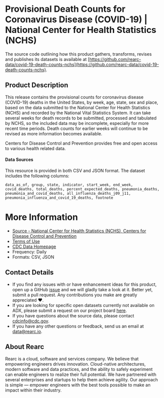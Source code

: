 # Provisional Death Counts for Coronavirus Disease (COVID-19) | National Center for Health Statistics (NCHS)

The source code outlining how this product gathers, transforms, revises and publishes its datasets is available at [https://github.com/rearc-data/covid-19-death-counts-nchs](https://github.com/rearc-data/covid-19-death-counts-nchs).

## Product Description
This release contains the provisional counts for coronavirus disease (COVID-19) deaths in the United States, by week, age, state, sex and place, based on the data submitted to the National Center for Health Statistics (NCHS) and recorded by the National Vital Statistics System. It can take several weeks for death records to be submitted, processed and tabulated by NCHS, so the included data may be incomplete, especially for more recent time periods. Death counts for earlier weeks will continue to be revised as more information becomes available.

Centers for Disease Control and Prevention provides free and open access to various health related data. 

#### Data Sources
This resource is provided in both CSV and JSON format. The dataset includes the following columns:

`data_as_of, group, state, indicator, start_week, end_week, covid_deaths, total_deaths, percent_expected_deaths, pneumonia_deaths, pneumonia_and_covid_deaths, all_influenza_deaths_j09_j11, pneumonia_influenza_and_covid_19_deaths, footnote`

# More Information
- [Source - National Center for Health Statistics (NCHS), Centers for Disease Control and Prevention](https://data.cdc.gov/NCHS/Provisional-Death-Counts-for-Coronavirus-Disease-C/hc4f-j6nb) 
- [Terms of Use](https://www.usa.gov/government-works)
- [CDC Data Homepage](https://data.cdc.gov/)
- Frequency: Daily
- Formats: CSV, JSON

## Contact Details
- If you find any issues with or have enhancement ideas for this product, open up a GitHub [issue](https://github.com/rearc-data/covid-19-death-counts-nchs/issues) and we will gladly take a look at it. Better yet, submit a pull request. Any contributions you make are greatly appreciated :heart:.
- If you are looking for specific open datasets currently not available on ADX, please submit a request on our project board [here](https://github.com/rearc-data/covid-datasets-aws-data-exchange/projects/1).
- If you have questions about the source data, please contact cdcinfo@cdc.gov.
- If you have any other questions or feedback, send us an email at data@rearc.io.

## About Rearc
Rearc is a cloud, software and services company. We believe that empowering engineers drives innovation. Cloud-native architectures, modern software and data practices, and the ability to safely experiment can enable engineers to realize their full potential. We have partnered with several enterprises and startups to help them achieve agility. Our approach is simple — empower engineers with the best tools possible to make an impact within their industry.